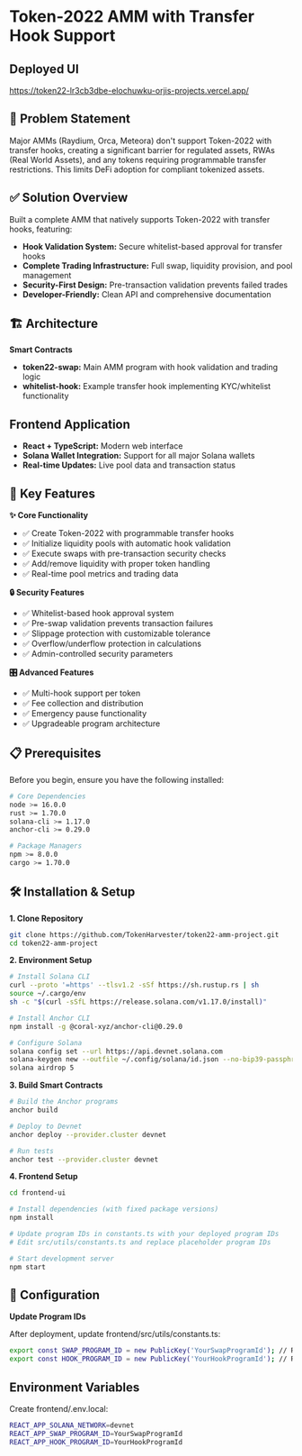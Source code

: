 # Token-2022 AMM with Transfer Hook Support

## Deployed UI

https://token22-lr3cb3dbe-elochuwku-orjis-projects.vercel.app/

## 🎯 Problem Statement

Major AMMs (Raydium, Orca, Meteora) don't support Token-2022 with transfer hooks, creating a significant barrier for regulated assets, RWAs (Real World Assets), and any tokens requiring programmable transfer restrictions. This limits DeFi adoption for compliant tokenized assets.

## ✅ Solution Overview

Built a complete AMM that natively supports Token-2022 with transfer hooks, featuring:

- **Hook Validation System:** Secure whitelist-based approval for transfer hooks
- **Complete Trading Infrastructure:** Full swap, liquidity provision, and pool management
- **Security-First Design:** Pre-transaction validation prevents failed trades
- **Developer-Friendly:** Clean API and comprehensive documentation

## 🏗️ Architecture

**Smart Contracts**

- **token22-swap:** Main AMM program with hook validation and trading logic
- **whitelist-hook:** Example transfer hook implementing KYC/whitelist functionality

## Frontend Application

- **React + TypeScript:** Modern web interface
- **Solana Wallet Integration:** Support for all major Solana wallets
- **Real-time Updates:** Live pool data and transaction status

## 🚀 Key Features

**✨ Core Functionality**

- ✅ Create Token-2022 with programmable transfer hooks
- ✅ Initialize liquidity pools with automatic hook validation
- ✅ Execute swaps with pre-transaction security checks
- ✅ Add/remove liquidity with proper token handling
- ✅ Real-time pool metrics and trading data

**🔒 Security Features**

- ✅ Whitelist-based hook approval system
- ✅ Pre-swap validation prevents transaction failures
- ✅ Slippage protection with customizable tolerance
- ✅ Overflow/underflow protection in calculations
- ✅ Admin-controlled security parameters

**🎛️ Advanced Features**

- ✅ Multi-hook support per token
- ✅ Fee collection and distribution
- ✅ Emergency pause functionality
- ✅ Upgradeable program architecture

## 📋 Prerequisites

Before you begin, ensure you have the following installed:
``` bash
# Core Dependencies
node >= 16.0.0
rust >= 1.70.0
solana-cli >= 1.17.0
anchor-cli >= 0.29.0

# Package Managers
npm >= 8.0.0
cargo >= 1.70.0
```

## 🛠️ Installation & Setup

**1. Clone Repository**
``` bash
git clone https://github.com/TokenHarvester/token22-amm-project.git
cd token22-amm-project
```
**2. Environment Setup**
``` bash
# Install Solana CLI
curl --proto '=https' --tlsv1.2 -sSf https://sh.rustup.rs | sh
source ~/.cargo/env
sh -c "$(curl -sSfL https://release.solana.com/v1.17.0/install)"

# Install Anchor CLI
npm install -g @coral-xyz/anchor-cli@0.29.0

# Configure Solana
solana config set --url https://api.devnet.solana.com
solana-keygen new --outfile ~/.config/solana/id.json --no-bip39-passphrase
solana airdrop 5
```

**3. Build Smart Contracts**
``` bash
# Build the Anchor programs
anchor build

# Deploy to Devnet
anchor deploy --provider.cluster devnet

# Run tests
anchor test --provider.cluster devnet
```

**4. Frontend Setup**
``` bash
cd frontend-ui

# Install dependencies (with fixed package versions)
npm install

# Update program IDs in constants.ts with your deployed program IDs
# Edit src/utils/constants.ts and replace placeholder program IDs

# Start development server
npm start
```

## 🔧 Configuration

**Update Program IDs**

After deployment, update frontend/src/utils/constants.ts:
``` bash
export const SWAP_PROGRAM_ID = new PublicKey('YourSwapProgramId'); // Replace with actual ID
export const HOOK_PROGRAM_ID = new PublicKey('YourHookProgramId'); // Replace with actual ID
```

## Environment Variables

Create frontend/.env.local:
``` bash
REACT_APP_SOLANA_NETWORK=devnet
REACT_APP_SWAP_PROGRAM_ID=YourSwapProgramId
REACT_APP_HOOK_PROGRAM_ID=YourHookProgramId
```
